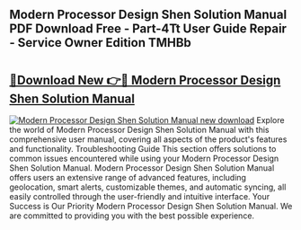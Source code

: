 ## Modern Processor Design Shen Solution Manual PDF Download Free - Part-4Tt User Guide Repair - Service Owner Edition TMHBb

# <h2><a href="http://bc79526.oget.top/?id=Modern+Processor+Design+Shen+Solution+Manual">🔗Download New 👉🔴 Modern Processor Design Shen Solution Manual</a></h2>

[![Modern Processor Design Shen Solution Manual new download](https://i.imgur.com/5g1atiW.png)](http://bc79526.oget.top/?id=Modern+Processor+Design+Shen+Solution+Manual)
Explore the world of Modern Processor Design Shen Solution Manual with this comprehensive user manual, covering all aspects of the product's features and functionality. Troubleshooting Guide This section offers solutions to common issues encountered while using your Modern Processor Design Shen Solution Manual. Modern Processor Design Shen Solution Manual offers users an extensive range of advanced features, including geolocation, smart alerts, customizable themes, and automatic syncing, all easily controlled through the user-friendly and intuitive interface. Your Success is Our Priority Modern Processor Design Shen Solution Manual. We are committed to providing you with the best possible experience.
